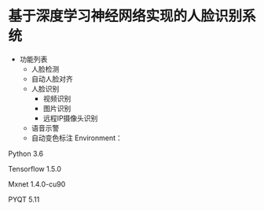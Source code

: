 # 基于深度学习神经网络实现的人脸识别系统
- 功能列表
  - 人脸检测
  - 自动人脸对齐
  - 人脸识别
    - 视频识别
    - 图片识别
    - 远程IP摄像头识别
  - 语音示警
  - 自动变色标注
Environment：
<p>Python 3.6 </p>
<p>Tensorflow 1.5.0 </p>
<p>Mxnet 1.4.0-cu90 </p>
<p> PYQT 5.11 </p>
